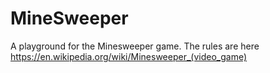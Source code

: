 # MineSweeper
A playground for the Minesweeper game. The rules are here https://en.wikipedia.org/wiki/Minesweeper_(video_game)
